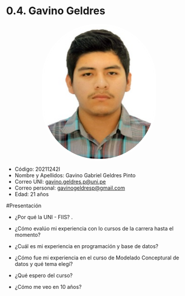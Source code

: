 # 0.4. Gavino Geldres

<img src="gavino_geldres_p.jpg" alt="Foto" style="display: block; margin: 10px auto; width: 300px; border-radius: 150px; border: 5px solid #fff;">

- Código: 20211242I
- Nombre y Apellidos: Gavino Gabriel Geldres Pinto
- Correo UNI: gavino.geldres.p@uni.pe
- Correo personal: gavinogeldresp@gmail.com
- Edad: 21 años


#Presentación
- ¿Por qué la UNI - FIIS?
	.
- ¿Cómo evalúo mi experiencia con lo cursos de la carrera hasta el momento?

- ¿Cuál es mi experiencia en programación y base de datos?

- ¿Cómo fue mi experiencia en el curso de Modelado Conceptural de datos y qué tema elegí?

- ¿Qué espero del curso?

- ¿Cómo me veo en 10 años?